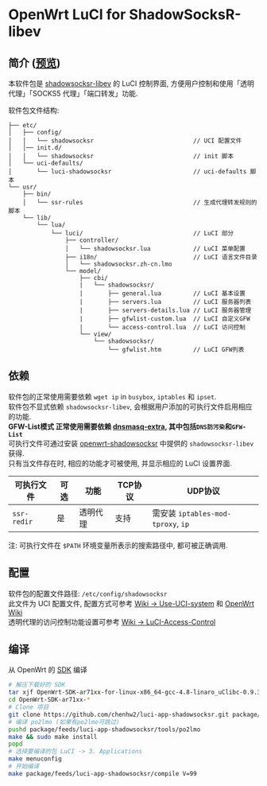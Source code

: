 OpenWrt LuCI for ShadowSocksR-libev
===

简介 ([预览][preview])
---

本软件包是 [shadowsocksr-libev][openwrt-shadowsocksr] 的 LuCI 控制界面,
方便用户控制和使用「透明代理」「SOCKS5 代理」「端口转发」功能.  

软件包文件结构:
```
├── etc/
│   ├── config/
│   │   └── shadowsocksr                            // UCI 配置文件
│   │── init.d/
│   │   └── shadowsocksr                            // init 脚本
│   └── uci-defaults/
│       └── luci-shadowsocksr                       // uci-defaults 脚本
└── usr/
    ├── bin/
    │   └── ssr-rules                               // 生成代理转发规则的脚本
    └── lib/
        └── lua/
            └── luci/                               // LuCI 部分
                ├── controller/
                │   └── shadowsocksr.lua            // LuCI 菜单配置
                ├── i18n/                           // LuCI 语言文件目录
                │   └── shadowsocksr.zh-cn.lmo
                └── model/
                    ├── cbi/
                    |   └── shadowsocksr/
                    |       ├── general.lua         // LuCI 基本设置
                    |       ├── servers.lua         // LuCI 服务器列表
                    |       ├── servers-details.lua // LuCI 服务器管理
                    |       ├── gfwlist-custom.lua  // LuCI 自定义GFW
                    |       └── access-control.lua  // LuCI 访问控制
                    └── view/
                        └── shadowsocksr/
                            └── gfwlist.htm         // LuCI GFW列表
```

依赖
---

软件包的正常使用需要依赖 `wget ip` in `busybox`, `iptables` 和 `ipset`.  
软件包不显式依赖 `shadowsocksr-libev`, 会根据用户添加的可执行文件启用相应的功能.  
**GFW-List模式 正常使用需要依赖 [dnsmasq-extra][openwrt-dnsmasq-extra], 其中包括`DNS防污染`和`GFW-List`**  
可执行文件可通过安装 [openwrt-shadowsocksr][openwrt-shadowsocksr] 中提供的 `shadowsocksr-libev` 获得.  
只有当文件存在时, 相应的功能才可被使用, 并显示相应的 LuCI 设置界面.  

 可执行文件  | 可选 | 功能        | TCP协议 | UDP协议 
 ------------|------|-------------|---------|-----------------------------------
 `ssr-redir`  | 是   | 透明代理    | 支持    | 需安装 `iptables-mod-tproxy`, `ip`

注: 可执行文件在 `$PATH` 环境变量所表示的搜索路径中, 都可被正确调用.

配置
---

软件包的配置文件路径: `/etc/config/shadowsocksr`  
此文件为 UCI 配置文件, 配置方式可参考 [Wiki -> Use-UCI-system][Use-UCI-system] 和 [OpenWrt Wiki][uci]  
透明代理的访问控制功能设置可参考 [Wiki -> LuCI-Access-Control][LuCI-Access-Control]  

编译
---

从 OpenWrt 的 [SDK][openwrt-sdk] 编译  
```bash
# 解压下载好的 SDK
tar xjf OpenWrt-SDK-ar71xx-for-linux-x86_64-gcc-4.8-linaro_uClibc-0.9.33.2.tar.bz2
cd OpenWrt-SDK-ar71xx-*
# Clone 项目
git clone https://github.com/chenhw2/luci-app-shadowsocksr.git package/feeds/luci-app-shadowsocksr
# 编译 po2lmo (如果有po2lmo可跳过)
pushd package/feeds/luci-app-shadowsocksr/tools/po2lmo
make && sudo make install
popd
# 选择要编译的包 LuCI -> 3. Applications
make menuconfig
# 开始编译
make package/feeds/luci-app-shadowsocksr/compile V=99
```

 [openwrt-shadowsocksr]: https://github.com/chenhw2/openwrt-shadowsocksr
 [openwrt-sdk]: https://wiki.openwrt.org/doc/howto/obtain.firmware.sdk
 [ss-rules]: https://github.com/shadowsocks/luci-app-shadowsocks/wiki/Instruction-of-ss-rules
 [Use-UCI-system]: https://github.com/shadowsocks/luci-app-shadowsocks/wiki/Use-UCI-system
 [uci]: https://wiki.openwrt.org/doc/uci
 [LuCI-Access-Control]: https://github.com/shadowsocks/luci-app-shadowsocks/wiki/LuCI-Access-Control
 [openwrt-dnsmasq-extra]: https://github.com/chenhw2/openwrt-dnsmasq-extra
 [preview]: https://github.com/chenhw2/luci-app-shadowsocksr/tree/master/preview
 
